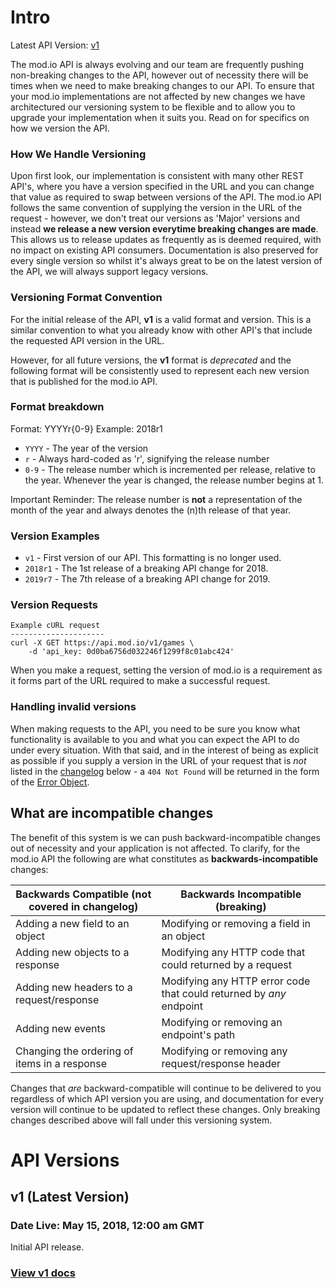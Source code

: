 # Intro

Latest API Version: <a href="#v1-latest-version"><span class="versionwrap latest">v1</span></a> 

The mod.io API is always evolving and our team are frequently pushing non-breaking changes to the API, however out of necessity there will be times when we need to make breaking changes to our API. To ensure that your mod.io implementations are not affected by new changes we have architectured our versioning system to be flexible and to allow you to upgrade your implementation when it suits you. Read on for specifics on how we version the API.

### How We Handle Versioning

Upon first look, our implementation is consistent with many other REST API's, where you have a version specified in the URL and you can change that value as required to swap between versions of the API. The mod.io API follows the same convention of supplying the version in the URL of the request - however, we don't treat our versions as 'Major' versions and instead __we release a new version everytime breaking changes are made__. This allows us to release updates as frequently as is deemed required, with no impact on existing API consumers. Documentation is also preserved for every single version so whilst it's always great to be on the latest version of the API, we will always support legacy versions. 

### Versioning Format Convention

For the initial release of the API, __v1__ is a valid format and version. This is a similar convention to what you already know with other API's that include the requested API version in the URL. 

However, for all future versions, the __v1__ format is _deprecated_ and the following format 
will be consistently used to represent each new version that is published for the mod.io API.    

### Format breakdown

Format: <span class="versionwrap">YYYYr{0-9}</span>
Example: <span class="versionwrap latest">2018r1</span>

- `YYYY` - The year of the version
- `r` - Always hard-coded as 'r', signifying the release number
- `0-9` - The release number which is incremented per release, relative to the year.
Whenever the year is changed, the release number begins at 1.

Important Reminder: The release number is __not__ a representation of the month of 
the year and always denotes the (n)th release of that year.

### Version Examples

- `v1` - First version of our API. This formatting is no longer used.
- `2018r1` - The 1st release of a breaking API change for 2018.
- `2019r7` - The 7th release of a breaking API change for 2019.

### Version Requests
```shell
Example cURL request
---------------------
curl -X GET https://api.mod.io/v1/games \
	-d 'api_key: 0d0ba6756d032246f1299f8c01abc424'
```

When you make a request, setting the version of mod.io is a requirement as it forms
part of the URL required to make a successful request. 

### Handling invalid versions

When making requests to the API, you need to be sure you know what functionality is available to you
and what you can expect the API to do under every situation. With that said, and in the interest of
being as explicit as possible if you supply a version in the URL of your request that is _not_ listed
in the [changelog](#api-versions) below - a `404 Not Found` will be returned in the form of the [Error Object](https://docs.mod.io/#error-object).

## What are incompatible changes

The benefit of this system is we can push backward-incompatible changes out of necessity
and your application is not affected. To clarify, for the mod.io API the following
are what constitutes as __backwards-incompatible__ changes:

Backwards Compatible (not covered in changelog) | Backwards Incompatible (breaking)
---------- | ----------  
Adding a new field to an object | Modifying or removing a field in an object
Adding new objects to a response | Modifying any HTTP code that could returned by a request
Adding new headers to a request/response | Modifying any HTTP error code that could returned by _any_ endpoint
Adding new events | Modifying or removing an endpoint's path
Changing the ordering of items in a response  | Modifying or removing any request/response header
  
Changes that _are_ backward-compatible will continue to be delivered to you regardless of which API version you are using, and documentation for every version will continue to be updated to reflect these changes. Only breaking changes described above will fall under this
versioning system.

# API Versions

## v1 (Latest Version)
### Date Live: May 15, 2018, 12:00 am GMT

Initial API release.

### <span class="versionwrap"><a href="https://docs.mod.io">View v1 docs</a></span>